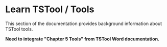 # Learn TSTool / Tools #

This section of the documentation provides background information about TSTool tools.

**Need to integrate "Chapter 5 Tools" from TSTool Word documentation.**
